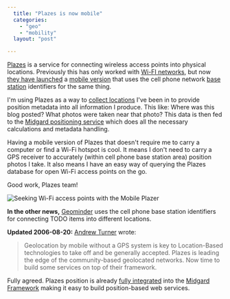 ```yaml
---
  title: "Plazes is now mobile"
  categories: 
    - "geo"
    - "mobility"
  layout: "post"

---
```

[Plazes][1] is a service for connecting wireless access points into physical locations. Previously this has only worked with [Wi-FI networks][2], but now [they have launched][8] a [mobile version][3] that uses the cell phone network [base station][4] identifiers for the same thing.

I'm using Plazes as a way to [collect locations][5] I've been in to provide position metadata into all information I produce. This like: Where was this blog posted? What photos were taken near that photo? This data is then fed to the [Midgard positioning service][6] which does all the necessary calculations and metadata handling.

Having a mobile version of Plazes that doesn't require me to carry a computer or find a Wi-Fi hotspot is cool. It means I don't need to carry a GPS receiver to accurately (within cell phone base station area) position photos I take. It also means I have an easy way of querying the Plazes database for open Wi-Fi access points on the go.

Good work, Plazes team!

![Seeking Wi-Fi access points with the Mobile Plazer](https://d2vqpl3tx84ay5.cloudfront.net/n90-plazes.jpg)

__In the other news,__ [Geominder][7] uses the cell phone base station identifiers for connecting TODO items into different locations.

__Updated 2006-08-20:__ [Andrew Turner][9] wrote:

> Geolocation by mobile without a GPS system is key to Location-Based technologies to take off and be generally accepted. Plazes is leading the edge of the community-based geolocated networks. Now time to build some services on top of their framework.

Fully agreed. Plazes position is already [fully integrated][6] into the [Midgard Framework][10] making it easy to build position-based web services.

[1]: http://beta.plazes.com/info/faq/
[2]: http://en.wikipedia.org/wiki/Wi-Fi
[3]: http://beta.plazes.com/tools/mobile.php
[4]: http://en.wikipedia.org/wiki/Base_station
[5]: http://bergie.iki.fi/blog/more-about-positioning-on-the-web/
[6]: http://bergie.iki.fi/blog/the-midgard-position/
[7]: http://ludimate.com/products/geominder/
[8]: http://blog.plazes.com/?p=116
[9]: ttp://highearthorbit.com/
[10]: http://www.midgard-project.org/documentation/midcom/
